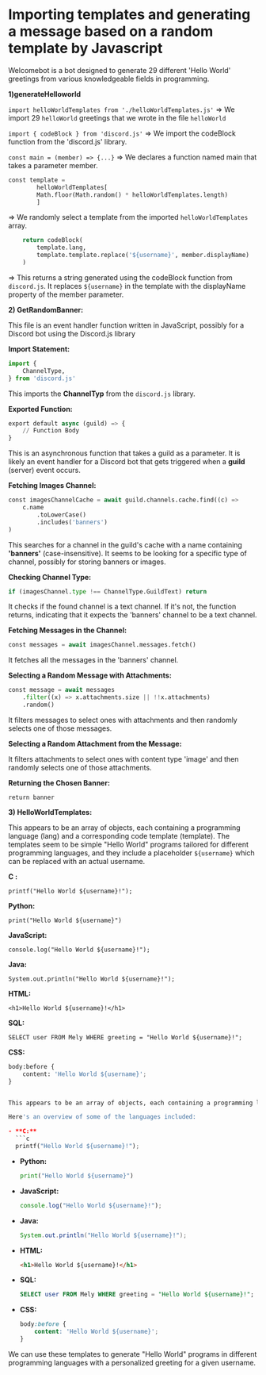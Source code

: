 # Importing templates and generating a message based on a random template by Javascript

Welcomebot is a bot designed to generate 29 different 'Hello World' greetings from various knowledgeable fields in programming.

**1)generateHelloworld**

`import helloWorldTemplates from './helloWorldTemplates.js'`
=> We import 29 `helloWorld` greetings that we wrote in the file `helloWorld`

`import { codeBlock } from 'discord.js'`
=> We import the codeBlock function from the 'discord.js' library.

`const main = (member) => {...}`
=> We declares a function named main that takes a parameter member.

```python  
const template =
        helloWorldTemplates[
        Math.floor(Math.random() * helloWorldTemplates.length)
        ]
```

=> We randomly select a template from the imported `helloWorldTemplates` array.

```python
    return codeBlock(
        template.lang,
        template.template.replace('${username}', member.displayName)
    )
```
=> This returns a string generated using the codeBlock function from `discord.js`. It replaces `${username}` in the template with the displayName property of the member parameter.


**2) GetRandomBanner:**

This file is an event handler function written in JavaScript, possibly for a Discord bot using the Discord.js library

**Import Statement:**

```python
import {
    ChannelType,
} from 'discord.js'
```

This imports the **ChannelTyp** from the `discord.js` library.

**Exported Function:**

```python
export default async (guild) => {
    // Function Body
}
```
This is an asynchronous function that takes a guild as a parameter. 
It is likely an event handler for a Discord bot that gets triggered when a **guild** (server) event occurs.

**Fetching Images Channel:**

```python
const imagesChannelCache = await guild.channels.cache.find((c) =>
    c.name
        .toLowerCase()
        .includes('banners')
)
```

This searches for a channel in the guild's cache with a name containing **'banners'** (case-insensitive). It seems to be looking for a specific type of channel, possibly for storing banners or images.

**Checking Channel Type:**

```python
if (imagesChannel.type !== ChannelType.GuildText) return
```

It checks if the found channel is a text channel. If it's not, the function returns, indicating that it expects the 'banners' channel to be a text channel.

**Fetching Messages in the Channel:**

```python
const messages = await imagesChannel.messages.fetch()
```

It fetches all the messages in the 'banners' channel.

**Selecting a Random Message with Attachments:**

```python
const message = await messages
    .filter((x) => x.attachments.size || !!x.attachments)
    .random()
```

It filters messages to select ones with attachments and then randomly selects one of those messages.

**Selecting a Random Attachment from the Message:**

It filters attachments to select ones with content type 'image' and then randomly selects one of those attachments.

**Returning the Chosen Banner:**

`return banner`


**3) HelloWorldTemplates:**

This appears to be an array of objects, each containing a programming language (lang) and a corresponding code template (template). The templates seem to be simple "Hello World" programs tailored for different programming languages, and they include a placeholder `${username}` which can be replaced with an actual username.

**C :**


`printf("Hello World ${username}!");`

**Python:**

`print("Hello World ${username}")`

**JavaScript:**

`console.log("Hello World ${username}!");`

**Java:**

`System.out.println("Hello World ${username}!");`

**HTML:**

`<h1>Hello World ${username}!</h1>`

**SQL:**

`SELECT user FROM Mely WHERE greeting = "Hello World ${username}!";`

**CSS:**

```python
body:before {
    content: 'Hello World ${username}';
}


This appears to be an array of objects, each containing a programming language (`lang`) and a corresponding code template (`template`). The templates seem to be simple "Hello World" programs tailored for different programming languages, and they include a placeholder `${username}` which can be replaced with an actual username.

Here's an overview of some of the languages included:

- **C:**
  ```c
  printf("Hello World ${username}!");
  ```

- **Python:**
  ```python
  print("Hello World ${username}")
  ```

- **JavaScript:**
  ```javascript
  console.log("Hello World ${username}!");
  ```

- **Java:**
  ```java
  System.out.println("Hello World ${username}!");
  ```

- **HTML:**
  ```html
  <h1>Hello World ${username}!</h1>
  ```

- **SQL:**
  ```sql
  SELECT user FROM Mely WHERE greeting = "Hello World ${username}!";
  ```

- **CSS:**
  ```css
  body:before {
      content: 'Hello World ${username}';
  }
  ```

We can use these templates to generate "Hello World" programs in different programming languages with a personalized greeting for a given username.

```

